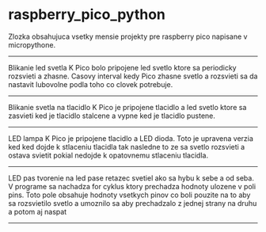# raspberry_pico_python
Zlozka obsahujuca vsetky mensie projekty pre raspberry pico napisane v micropythone.

************************************************************************************
Blikanie led svetla
K Pico bolo pripojene led svetlo ktore sa periodicky rozsvieti a zhasne. Casovy interval kedy Pico zhasne svetlo a rozsvieti sa da nastavit lubovolne podla toho co clovek potrebuje.

************************************************************************************
Blikanie svetla na tlacidlo
K Pico je pripojene tlacidlo a led svetlo ktore sa zasvieti ked je tlacidlo stalcene a vypne ked je tlacidlo pustene.

************************************************************************************
LED lampa
K Pico je pripojene tlacidlo a LED dioda. Toto je upravena verzia ked ked dojde k stlaceniu tlacidla tak nasledne to ze sa svetlo rozsvieti a ostava svietit pokial nedojde k opatovnemu stlaceniu tlacidla. 

************************************************************************************
LED pas
tvorenie na led pase retazec svetiel ako sa hybu k sebe a od seba. V programe sa nachadza for cyklus ktory prechadza hodnoty ulozene v poli pins. Toto pole obsahuje hodnoty vsetkych pinov co boli pouzite na to aby sa rozsvietilo svetlo a umoznilo sa aby prechadzalo z jednej strany na druhu a potom aj naspat

************************************************************************************
